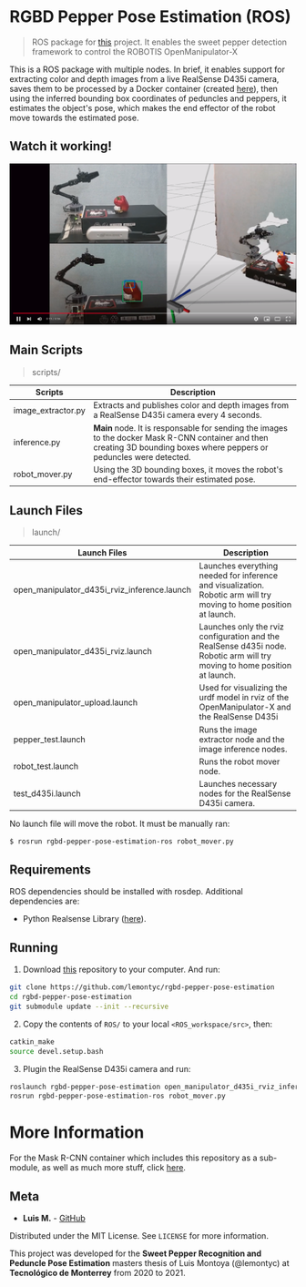 # RGBD Pepper Pose Estimation (ROS)

> ROS package for [this](https://github.com/lemontyc/rgbd-pepper-pose-estimation) project. It enables the sweet pepper detection framework to control the ROBOTIS OpenManipulator-X

This is a ROS package with multiple nodes. In brief, it enables support for extracting color 
and depth images from a live RealSense D435i camera, saves them to be processed by a Docker 
container (created [here](https://github.com/lemontyc/rgbd-pepper-pose-estimation)), then 
using the inferred bounding box coordinates of peduncles and peppers, it estimates the 
object's pose, which makes the end effector of the robot move towards the estimated pose.

## Watch it working!
[![Localization and Orientation](images/youtube.png)](https://www.youtube.com/watch?v=nKbfr0XxJEY&ab_channel=lemontyc)

## Main Scripts 

> scripts/

Scripts | Description
------- | -----------
image_extractor.py |  Extracts and publishes color and depth images from a RealSense D435i camera every 4 seconds.
inference.py | **Main** node. It is responsable for sending the images to the docker Mask R-CNN container and then creating 3D bounding boxes where peppers or peduncles were detected.
robot_mover.py | Using the 3D bounding boxes, it moves the robot's end-effector towards their estimated pose.

## Launch Files

> launch/

Launch Files | Description
------- | -----------
open_manipulator_d435i_rviz_inference.launch | Launches everything needed for inference and visualization. Robotic arm will try moving to home position at launch.
open_manipulator_d435i_rviz.launch | Launches only the rviz configuration and the RealSense d435i node. Robotic arm will try moving to home position at launch.
open_manipulator_upload.launch | Used for visualizing the urdf model in rviz of the OpenManipulator-X and the RealSense D435i
pepper_test.launch | Runs the image extractor node and the image inference nodes. 
robot_test.launch | Runs the robot mover node.
test_d435i.launch | Launches necessary nodes for the RealSense D435i camera.

No launch file will move the robot. It must be manually ran:
```sh
$ rosrun rgbd-pepper-pose-estimation-ros robot_mover.py
```



## Requirements

ROS dependencies should be installed with rosdep. Additional dependencies are:

* Python Realsense Library ([here](https://github.com/IntelRealSense/librealsense/tree/master/wrappers/python#installation)).


## Running
1. Download [this](https://github.com/lemontyc/rgbd-pepper-pose-estimation) repository to your computer. And run:
```sh
git clone https://github.com/lemontyc/rgbd-pepper-pose-estimation
cd rgbd-pepper-pose-estimation
git submodule update --init --recursive
```

2. Copy the contents of ``ROS/`` to your local ``<ROS_workspace/src>``, then:
```sh
catkin_make
source devel.setup.bash
```
3. Plugin the RealSense D435i camera and run:
```sh
roslaunch rgbd-pepper-pose-estimation open_manipulator_d435i_rviz_inference.launch
rosrun rgbd-pepper-pose-estimation-ros robot_mover.py
```

# More Information

For the Mask R-CNN container which includes this repository as a sub-module, as well as much more stuff, click [here](https://github.com/lemontyc/rgbd-pepper-pose-estimation).


## Meta

* **Luis M.**           - [GitHub](https://github.com/lemontyc)


Distributed under the MIT License. See ``LICENSE`` for more information.

This project was developed for the **Sweet Pepper Recognition and Peduncle Pose Estimation** masters thesis of Luis Montoya (@lemontyc) at **Tecnológico de Monterrey** from 2020 to 2021.